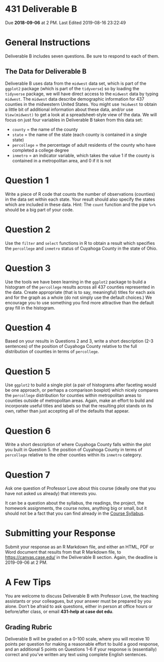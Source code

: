 431 Deliverable B
================
Due **2018-09-06** at 2 PM. Last Edited 2019-08-16 23:22:49

# General Instructions

Deliverable B includes seven questions. Be sure to respond to each of
them.

## The Data for Deliverable B

Deliverable B uses data from the `midwest` data set, which is part of
the `ggplot2` package (which is part of the `tidyverse`) so by loading
the `tidyverse` package, we will have direct access to the `midwest`
data by typing `midwest`. The `midwest` data describe demographic
information for 437 counties in the midwestern United States. You might
use `?midwest` to obtain a little bit of additional information about
these data, and/or use `View(midwest)` to get a look at a
spreadsheet-style view of the data. We will focus on just four variables
in Deliverable B taken from this data set:

  - `county` = the name of the county
  - `state` = the name of the state (each county is contained in a
    single state)
  - `percollege` = the percentage of adult residents of the county who
    have completed a college degree
  - `inmetro` = an indicator variable, which takes the value 1 if the
    county is contained in a metropolitan area, and 0 if it is not

# Question 1

Write a piece of R code that counts the number of observations
(counties) in the data set within each state. Your result should also
specify the states which are included in these data. Hint: The `count`
function and the pipe `%>%` should be a big part of your code.

# Question 2

Use the `filter` and `select` functions in R to obtain a result which
specifies the `percollege` and `inmetro` status of Cuyahoga County in
the state of Ohio.

# Question 3

Use the tools we have been learning in the `ggplot2` package to build a
histogram of the `percollege` results across all 437 counties
represented in the data. Create appropriate (that is to say, meaningful)
titles for each axis and for the graph as a whole (do not simply use the
default choices.) We encourage you to use something you find more
attractive than the default gray fill in the histogram.

# Question 4

Based on your results in Questions 2 and 3, write a short description
(2-3 sentences) of the position of Cuyahoga County relative to the full
distribution of counties in terms of `percollege`.

# Question 5

Use `ggplot2` to build a single plot (a pair of histograms after
faceting would be one approach, or perhaps a comparison boxplot) which
nicely compares the `percollege` distribution for counties within
metropolitan areas to counties outside of metropolitan areas. Again,
make an effort to build and incorporate useful titles and labels so that
the resulting plot stands on its own, rather than just accepting all of
the defaults that appear.

# Question 6

Write a short description of where Cuyahoga County falls within the plot
you built in Question 5. the position of Cuyahoga County in terms of
`percollege` relative to the other counties within its `inmetro`
category.

# Question 7

Ask one question of Professor Love about this course (ideally one that
you have not asked us already) that interests you.

It can be a question about the syllabus, the readings, the project, the
homework assignments, the course notes, anything big or small, but it
should not be a fact that you can find already in the [Course
Syllabus](https://thomaselove.github.io/2019-431-syllabus/).

# Submitting your Response

Submit your response as an R Markdown file, and either an HTML, PDF or
Word document that results from that R Markdown file, to
<https://canvas.case.edu/> in the Deliverable B section. Again, the
deadline is 2019-09-06 at 2 PM.

# A Few Tips

You are welcome to discuss Deliverable B with Professor Love, the
teaching assistants or your colleagues, but your answer must be prepared
by you alone. Don’t be afraid to ask questions, either in person at
office hours or before/after class, or email **431-help at case dot
edu**.

## Grading Rubric

Deliverable B will be graded on a 0-100 scale, where you will receive 10
points per question for making a reasonable effort to build a good
response, and an additional 5 points on Questions 1-6 if your response
is (essentially) correct and you’ve written any text using complete
English sentences.
